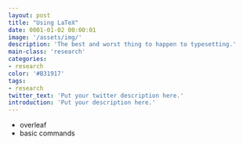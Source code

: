 ```yaml
---
layout: post
title: "Using LaTeX"
date: 0001-01-02 00:00:01
image: '/assets/img/'
description: 'The best and worst thing to happen to typesetting.'
main-class: 'research'
categories: 
- research
color: '#B31917'
tags:
- research
twitter_text: 'Put your twitter description here.'
introduction: 'Put your description here.'
---
```


* overleaf
* basic commands
